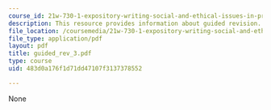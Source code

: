 ```yaml
---
course_id: 21w-730-1-expository-writing-social-and-ethical-issues-in-print-photography-and-film-fall-2005
description: This resource provides information about guided revision.
file_location: /coursemedia/21w-730-1-expository-writing-social-and-ethical-issues-in-print-photography-and-film-fall-2005/483d0a176f1d71dd47107f3137378552_guided_rev_3.pdf
file_type: application/pdf
layout: pdf
title: guided_rev_3.pdf
type: course
uid: 483d0a176f1d71dd47107f3137378552

---
```

None